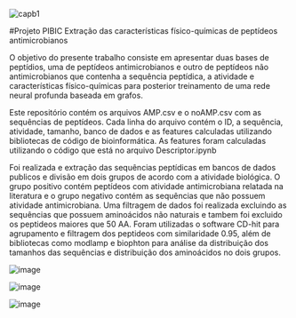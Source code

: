 ![capb1](https://github.com/gabrielalonde/Antimicrobial-Peptide-Dataset-/assets/138613530/dc072598-fbeb-4d8c-8ae0-5d639f971dcd)

#Projeto PIBIC Extração das características físico-químicas de peptídeos antimicrobianos

O objetivo do presente trabalho consiste em apresentar duas bases de peptídios, uma de peptídeos antimicrobianos e outro de  peptídeos não antimicrobianos que 
contenha a sequência peptídica, a atividade e características físico-químicas para posterior treinamento de uma rede neural profunda baseada em grafos.

Este repositório contém os arquivos AMP.csv e o noAMP.csv com as sequências de peptídeos. Cada linha do arquivo contém o ID, a sequência, atividade, tamanho, banco de dados e as features calculadas utilizando bibliotecas de código de bioinformática. As features foram calculadas utilizando o código que está no arquivo Descriptor.ipynb

Foi realizada e extração das sequências peptídicas em bancos de dados publicos e divisão em dois grupos de acordo com a atividade biológica. O grupo positivo contém peptídeos com atividade antimicrobiana relatada na literatura e o grupo negativo contém as sequências que não possuem atividade antimicrobiana. Uma filtragem de dados foi realizada excluindo as sequências que possuem aminoácidos não naturais e tambem foi excluido os peptideos maiores que 50 AA. Foram utilizadas o software CD-hit para agrupamento e filtragem dos peptideos com similaridade 0.95, além de bibliotecas como modlamp e biophton para análise da distribuição dos tamanhos das sequências e distribuição dos aminoácidos no dois grupos.

![image](https://github.com/gabrielalonde/ProjetoPIBIC/assets/138613530/79e4fd4f-2a78-45a0-a06a-14387bfcc598)

![image](https://github.com/gabrielalonde/Antimicrobial-Peptide-Dataset-/assets/138613530/5c57198e-0e10-4047-b367-e3b6f91772f8)

![image](https://github.com/gabrielalonde/Antimicrobial-Peptide-Dataset-/assets/138613530/c5323853-f6de-4d1d-bc51-ca71ed3683ad)







 
